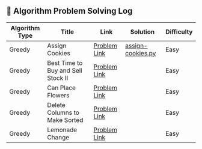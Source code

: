 ## 📘 Algorithm Problem Solving Log

| Algorithm Type | Title           | Link                                              | Solution            | Difficulty |
|----------------|------------------|---------------------------------------------------|---------------------|------------|
| Greedy         | Assign Cookies | [Problem Link](https://leetcode.com/problems/assign-cookies) | [assign-cookies.py](./greedy/assign-cookies.py) | Easy |
| Greedy         | Best Time to Buy and Sell Stock II | [Problem Link](https://leetcode.com/problems/best-time-to-buy-and-sell-stock-ii) |  | Easy |
| Greedy         | Can Place Flowers | [Problem Link](https://leetcode.com/problems/can-place-flowers/) |  | Easy |
| Greedy         | Delete Columns to Make Sorted | [Problem Link](https://leetcode.com/problems/delete-columns-to-make-sorted/) |  | Easy |
| Greedy         | Lemonade Change | [Problem Link](https://leetcode.com/problems/lemonade-change/) |  | Easy |
